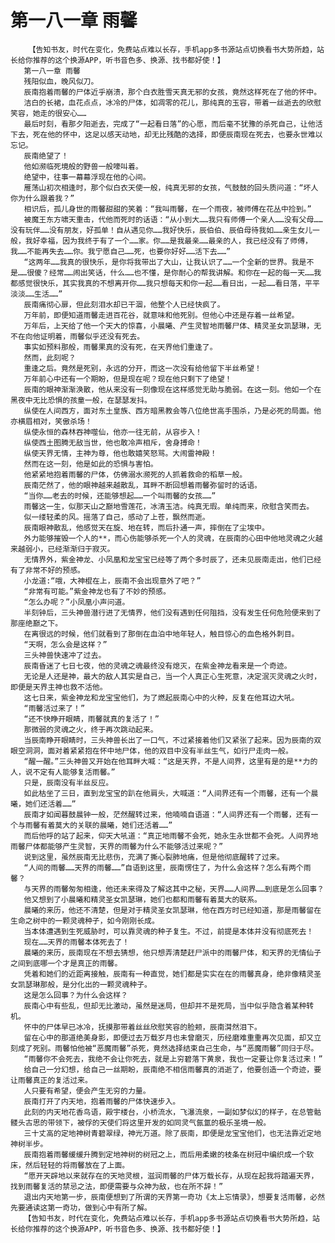 # 第一八一章 雨馨
        【告知书友，时代在变化，免费站点难以长存，手机app多书源站点切换看书大势所趋，站长给你推荐的这个换源APP，听书音色多、换源、找书都好使！】
       第一八一章 雨馨
       残阳似血，晚风似刀。
       辰南抱着雨馨的尸体近乎崩溃，那个白衣胜雪天真无邪的女孩，竟然这样死在了他的怀中。
       洁白的长裙，血花点点，冰冷的尸体，如凋零的花儿，那纯真的玉容，带着一丝逝去的欣慰笑容，她走的很安心……
       最后时刻，看那夕阳逝去，完成了“一起看日落”的心愿，而后毫不犹豫的杀死自己，让他活下去，死在他的怀中，这足以感天动地，却无比残酷的选择，即便辰南现在死去，也要永世难以忘记。
       辰南绝望了！
       他如濒临死境般的野兽一般嚎叫着。
       绝望中，往事一幕幕浮现在他的心间。
       雁荡山初次相逢时，那个似白衣天使一般，纯真无邪的女孩，气鼓鼓的回头质问道：“坏人你为什么跟着我？”
       相识后，孤儿身世的雨馨甜甜的笑着：“我叫雨馨，在一个雨夜，被师傅在花丛中捡到。”
       被魔王东方啸天重击，代他而死时的话语：“从小到大……我只有师傅一个亲人……没有父母……没有玩伴……没有朋友，好孤单！自从遇见你……我好快乐，辰伯伯、辰伯母待我如……亲生女儿一般，我好幸福，因为我终于有了一个……家。你……是我最亲……最亲的人，我已经没有了师傅，我……不能再失去……你。我宁愿自己……死，也要你好好……活下去……”
       “这两年……我真的很快乐，是你将我带出了大山，让我认识了……一个全新的世界。我是不是……很傻？经常……闹出笑话，什么……也不懂，是你耐心的帮我讲解。和你在一起的每一天……我都感觉很快乐，其实我真的不想离开你……我只想每天和你一起……看日出，一起……看日落，平平淡淡……生活……”
       辰南痛彻心扉，但此刻泪水却已干涸，他整个人已经快疯了。
       万年前，即便知道雨馨走进百花谷，就意味和他死别。但他心中还是存着一丝希望。
       万年后，上天给了他一个天大的惊喜，小晨曦、产生灵智地雨馨尸体、精灵圣女凯瑟琳，无不在向他证明着，雨馨似乎还没有死去。
       事实如预料那般，雨馨果真的没有死，在天界他们重逢了。
       然而，此刻呢？
       重逢之后。竟然是死别，永远的分开，而这一次没有给他留下半丝希望！
       万年前心中还有一个期盼，但是现在呢？现在他只剩下了绝望！
       辰南的眼神渐渐涣散，他从来没有一刻像现在这样感觉无助与脆弱。在这一刻。他如一个在黑夜中无比恐惧的孩童一般，在瑟瑟发抖。
       纵使在人间西方，面对东土皇族、西方暗黑教会等八位绝世高手围杀，乃是必死的局面。他亦横眉相对，笑傲杀场！
       纵使永恒的森林吞神噬仙，他亦一往无前，从容步入！
       纵使西土图腾无敌当世，他也敢冷声相斥，舍身搏命！
       纵使天界无情，主神为尊，他也敢嬉笑怒骂。大闹雷神殿！
       然而在这一刻，他是如此的恐惧与害怕。
       他紧紧地抱着雨馨的尸体，仿佛溺水濒死的人抓着救命的稻草一般。
       辰南茫然了，他的眼神越来越散乱，耳畔不断回想着雨馨弥留时的话语。
       “当你……老去的时候，还能够想起……一个叫雨馨的女孩……”
       雨馨这一生，似那天山之巅地雪莲花，冰清玉洁。纯真无瑕。单纯而来，欣慰含笑而去。
       似一缕轻柔的风。摇落了自己，感动了上苍，飘然而逝。
       辰南眼神散乱，他感觉天在旋、地在转，而后扑通一声，摔倒在了尘埃中。
       外力能够摧毁一个人的**，而心伤能够杀死一个人的灵魂，在辰南的心田中他地灵魂之火越来越弱小，已经渐渐归于寂灭。
       无情界外，紫金神龙、小凤凰和龙宝宝已经等了两个多时辰了，还未见辰南走出，他们已经有了非常不好的预感。
       小龙道:“哦，大神棍在上，辰南不会出现意外了吧？”
       “非常有可能。”紫金神龙也有了不妙的预感。
       “怎么办呢？”小凤凰小声问道。
       半刻钟后，三头神兽潜行进了无情界，他们没有遇到任何阻挡，没有发生任何危险便来到了那座绝巅之下。
       在离很远的时候，他们就看到了那倒在血泊中地年轻人，触目惊心的血色格外刺目。
       “天啊，怎么会是这样？”
       三头神兽快速冲了过去。
       辰南昏迷了七日七夜，他的灵魂之魂最终没有熄灭，在紫金神龙看来是一个奇迹。
       无论是人还是神，最大的敌人其实是自己，当一个人真正心生死意，决定泯灭灵魂之火时，即便是天界主神也救不活他。
       这七日来，紫金神龙和龙宝宝他们，为了燃起辰南心中的火种，反复在他耳边大吼。
       “雨馨活过来了！”
       “还不快睁开眼睛，雨馨就真的复活了！”
       那微弱的灵魂之火，终于再次跳动起来。
       当辰南睁开眼睛时，三头神兽长出了一口气，不过紧接着他们又紧张了起来。因为辰南的双眼空洞洞，面对着紧紧抱在怀中地尸体，他的双目中没有半丝生气，如行尸走肉一般。
       “醒一醒。”三头神兽又开始在他耳畔大喊：“这是天界，不是人间界，这里有是的是**力的人，说不定有人能够复活雨馨。”
       只是，辰南没有半丝反应。
       如此枯坐了三日，直到龙宝宝的趴在他肩头，大喊道：“人间界还有一个雨馨，还有一个晨曦，她们还活着……”
       辰南才如闻暮鼓晨钟一般，茫然醒转过来，他喃喃自语道：“人间界还有一个雨馨，还有一个与雨馨有着莫大的关联的晨曦，她们还活着……”
       而后他呼的站了起来，仰天大吼道：“真正地雨馨不会死，她永生永世都不会死。人间界地雨馨尸体都能够产生灵智，天界的雨馨为什么不能够活过来呢？”
       说到这里，虽然辰南无比悲伤，充满了撕心裂肺地痛，但是他彻底醒转了过来。
       “人间的雨馨……天界的雨馨……”自语到这里，辰南愣住了，为什么会这样？怎么有两个雨馨？
       与天界的雨馨匆匆相逢，他还未来得及了解这其中之秘，天界……人间界……到底是怎么回事？
       他又想到了小晨曦和精灵圣女凯瑟琳，她们也都和雨馨有着莫大的联系。
       晨曦的来历，他还不清楚，但是对于精灵圣女凯瑟琳，他在西方时已经知道，那是雨馨留在生命之树中的一颗灵魂种子，如今刚刚长成。
       当本体遭遇到生死威胁时，可以靠灵魂的种子复生。不过，前提是本体并没有彻底死去！
       现在……天界的雨馨本体死去了！
       晨曦的来历，辰南现在不想去猜想，他只想弄清楚赶尸派中的雨馨尸体，和天界的无情仙子之间到底哪一个才是真正的雨馨。
       凭着和她们的近距离接触，辰南有一种直觉，她们都是实实在在的雨馨真身，绝非像精灵圣女凯瑟琳那般，是分化出的一颗灵魂种子。
       这是怎么回事？为什么会这样？
       辰南心中有些乱，但却无比激动，虽然是迷局，但却并不是死局，当中似乎隐含着某种转机。
       怀中的尸体早已冰冷，抚摸那带着丝丝欣慰笑容的脸颊，辰南潸然泪下。
       留在心中的那道绝美身影，即便过去万载岁月也未曾磨灭，历经磨难重重再次见面，却又立刻成了死别。雨馨怕他被“恶魔雨馨”杀死，竟然选择结束自己生命，与“恶魔雨馨”同归于尽。
       “雨馨你不会死去，我绝不会让你死去，就是上穷碧落下黄泉，我也一定要让你复活过来！”
       给自己一分幻想，给自己一丝期盼，辰南绝不相信雨馨真的消逝了，他要创造一个奇迹，要让雨馨真正的复活过来。
       人只要有希望，便会产生无穷的力量。
       辰南打开了内天地，抱着雨馨的尸体快速步入。
       此刻的内天地花香鸟语，殿宇楼台，小桥流水，飞瀑流泉，一副如梦似幻的样子，在总管骷髅头古思的带领下，被俘的天使们将这里开发的如同灵气氤氲的极乐圣境一般。
       三十丈高的定地神树青碧翠绿，神光万道。除了辰南，即便是龙宝宝他们，也无法靠近定地神树半步。
       辰南抱着雨馨缓缓升腾到定地神树的树冠之上，而后用柔嫩的枝条在树冠中编织成一个软床，然后轻轻的将雨馨放在了上面。
       “愿开天辟地以来就存在的天地灵根，滋润雨馨的尸体万载长存，从现在起我将踏遍天界，找到雨馨复活的禁忌之法，即便需要与众神为敌，也在所不辞！”
       退出内天地第一步，辰南便想到了所谓的天界第一奇功《太上忘情录》，想要复活雨馨，必然先要通读这第一奇功，做到心中有所了解。
       【告知书友，时代在变化，免费站点难以长存，手机app多书源站点切换看书大势所趋，站长给你推荐的这个换源APP，听书音色多、换源、找书都好使！】